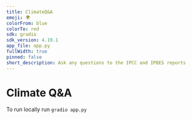 ```yaml
---
title: ClimateQ&A
emoji: 🌍
colorFrom: blue
colorTo: red
sdk: gradio
sdk_version: 4.19.1
app_file: app.py
fullWidth: true
pinned: false
short_description: Ask any questions to the IPCC and IPBES reports
---
```


# Climate Q&A


To run locally run ``gradio app.py`` 